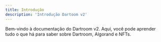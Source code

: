 ```yaml
---
title: Introdução
description: 'Introdução Dartoom v2'
---
```


Bem-vindo à documentação do Dartroom v2. Aqui, você pode aprender tudo o que há para saber sobre Dartroom, Algorand e NFTs.